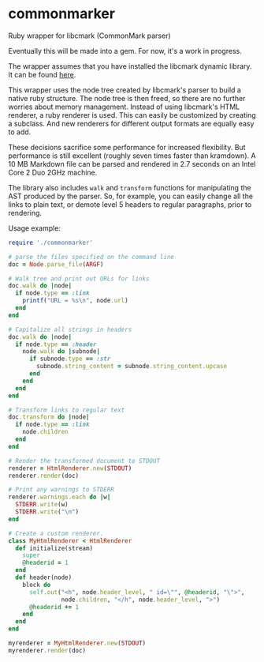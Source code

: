 commonmarker
============

Ruby wrapper for libcmark (CommonMark parser)

Eventually this will be made into a gem.  For now, it's a work in
progress.

The wrapper assumes that you have installed the libcmark dynamic
library.  It can be found [here](http://github.com/jgm/CommonMark/).

This wrapper uses the node tree created by libcmark's parser to
build a native ruby structure. The node tree is then
freed, so there are no further worries about memory management.
Instead of using libcmark's HTML renderer, a ruby renderer is
used.  This can easily be customized by creating a subclass.
And new renderers for different output formats are equally easy
to add.

These decisions sacrifice some performance for increased flexibility.
But performance is still excellent (roughly seven times faster than
kramdown).  A 10 MB Markdown file can be parsed and rendered in 2.7
seconds on an Intel Core 2 Duo 2GHz machine.

The library also includes `walk` and `transform` functions for
manipulating the AST produced by the parser.  So, for example,
you can easily change all the links to plain text, or demote
level 5 headers to regular paragraphs, prior to rendering.

Usage example:

``` ruby
require './commonmarker'

# parse the files specified on the command line
doc = Node.parse_file(ARGF)

# Walk tree and print out URLs for links
doc.walk do |node|
  if node.type == :link
    printf("URL = %s\n", node.url)
  end
end

# Capitalize all strings in headers
doc.walk do |node|
  if node.type == :header
    node.walk do |subnode|
      if subnode.type == :str
        subnode.string_content = subnode.string_content.upcase
      end
    end
  end
end

# Transform links to regular text
doc.transform do |node|
  if node.type == :link
    node.children
  end
end

# Render the transformed document to STDOUT
renderer = HtmlRenderer.new(STDOUT)
renderer.render(doc)

# Print any warnings to STDERR
renderer.warnings.each do |w|
  STDERR.write(w)
  STDERR.write("\n")
end

# Create a custom renderer.
class MyHtmlRenderer < HtmlRenderer
  def initialize(stream)
    super
    @headerid = 1
  end
  def header(node)
    block do
      self.out("<h", node.header_level, " id=\"", @headerid, "\">",
               node.children, "</h", node.header_level, ">")
      @headerid += 1
    end
  end
end

myrenderer = MyHtmlRenderer.new(STDOUT)
myrenderer.render(doc)
```

